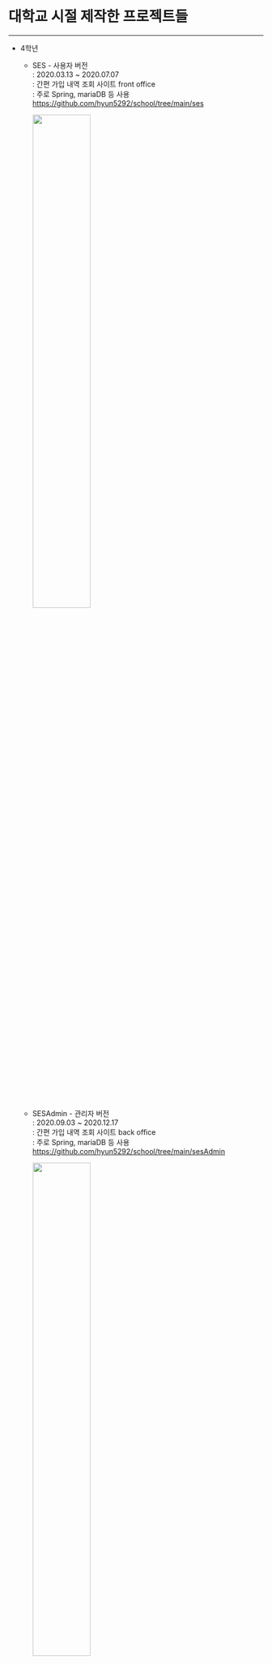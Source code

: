 # 대학교 시절 제작한 프로젝트들
-------------
+ 4학년
  + SES - 사용자 버전<br/>
    : 2020.03.13 ~ 2020.07.07<br/>
    : 간편 가입 내역 조회 사이트 front office<br/>
    : 주로 Spring, mariaDB 등 사용<br/>
    https://github.com/hyun5292/school/tree/main/ses
    
    <img src="https://user-images.githubusercontent.com/57443458/130660156-a0b0e1fc-9915-4d07-b3fc-014fd986e1d0.jpg"  width="50%"/>
    
  + SESAdmin  - 관리자 버전<br/>
    : 2020.09.03 ~ 2020.12.17<br/>
    : 간편 가입 내역 조회 사이트 back office<br/>
    : 주로 Spring, mariaDB 등 사용<br/>
    https://github.com/hyun5292/school/tree/main/sesAdmin
    
    <img src="https://user-images.githubusercontent.com/57443458/130661566-f9455990-b4ac-4742-94f6-559a97223b81.png"  width="50%"/>
  
  + FCB<br/>
    : 2020.09.03 ~ 2020.12.17<br/>
    : FCB Find Camera Braille 점자 사진 번역 어플<br/>
    : 점자 사진을 찍거나 가져오면 해당 점자를 인식하여 한글로 번역 및 점자를 입력하면 한글로 번역
    : 주로 Android studio, Java, API28, Android 9.0, OpenCV 등 사용<br/>
    https://github.com/hyun5292/school/tree/main/FCB
    
    <img src="https://user-images.githubusercontent.com/57443458/130737135-f34c607d-9105-418c-83fa-90e89fd0c7d6.png"  width="30%"/>
-------------
+ 3학년
  + PCOP<br/>
    : 2019.09.06 ~ 2020.11.01<br/>
    : PCOP PC Operation Program PC방 관리 프로그램<br/>
    : 주로 Java, MariaDB 등 사용<br/>
    https://github.com/hyun5292/school/tree/main/PCOP
    
    <img src="https://user-images.githubusercontent.com/57443458/130738742-890dc2cc-2446-4668-9f38-014cacea1d13.png"  width="50%"/>
    <img src="https://user-images.githubusercontent.com/57443458/130738744-09d01ca7-de8d-4a78-aa58-4c199fb9e001.png"  width="50%"/>

  + Spring 수업 - hamsamo<br/>
    : 2020.09.03 ~ 2020.12.17<br/>
    : 햄사모 - 게시판 형식의 Spring 사이트 제작 기말 프로젝트<br/>
    https://github.com/hyun5292/school/tree/main/spring/HamSaMo
    
    <img src="https://user-images.githubusercontent.com/57443458/130741048-5a23da5c-6d4c-4f4a-ab07-1bd013c688b6.png"  width="50%"/>

  + 웹 기술 수업 - Javascript, JQuery 조금, node.js 조금<br/>
    : 2020.09.03 ~ 2020.12.17<br/>
    https://github.com/hyun5292/school/tree/main/webTech
